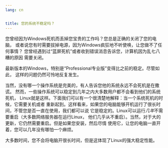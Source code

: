 ```yaml
---
lang: cn


title: 您的系统不稳定吗？
---
```


您曾经因为Windows死机而丢掉您宝贵的工作吗？您总是正确的关闭了您的电脑，
或者说您有时需要拔掉电源，因为Windows疯狂地不听使唤，让您做不了任何事情？
您曾经遇到过“蓝屏死机”或者收到错误消息告诉您，计算机因为乱七八糟的原因
需要关闭。

最新版本的Windows，特别是“Professional专业版”变得比之前的稳定。尽管如此，
这样的问题仍然可怜地反复发生。

当然，没有哪一个操作系统是完美的，有人告诉您他的系统永远不会死机是在撒谎。
然而，一些操作系统可以稳定到几年之内大多数用户都不会看到他们的系统死机，
Linux就是这样。下面我们可以有一个很清楚地解释：当一个系统死机的时候，它需要关机或者
重新起到。这样看来，如果您的电脑能够开机运行了很长时间，不管您是否一直在使用，我们都可以说
它是稳定的。Linux可以运行<i>几年</i>不需要重启（大多数网络服务器在运行Linux，
他们几乎从不重启）。当然，对于大的更新，它仍然需要重启。但是如果您安装，然后尽情
使用它，让您的电脑一直开着，您可以几年没有哪怕一个麻烦。

大多数时间，您不会将电脑开很长时间，但是这体现了Linux的强大稳定性能。




